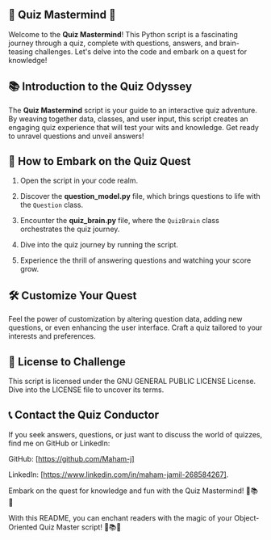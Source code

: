 ## 🧠 Quiz Mastermind  🧠

Welcome to the **Quiz Mastermind**! This Python script is a fascinating journey through a quiz, complete with questions, answers, and brain-teasing challenges. Let's delve into the code and embark on a quest for knowledge!

## 📚 Introduction to the Quiz Odyssey

The **Quiz Mastermind** script is your guide to an interactive quiz adventure. By weaving together data, classes, and user input, this script creates an engaging quiz experience that will test your wits and knowledge. Get ready to unravel questions and unveil answers!

## 🚀 How to Embark on the Quiz Quest

1. Open the script in your code realm.

2. Discover the **question_model.py** file, which brings questions to life with the `Question` class.

3. Encounter the **quiz_brain.py** file, where the `QuizBrain` class orchestrates the quiz journey.

4. Dive into the quiz journey by running the script.

5. Experience the thrill of answering questions and watching your score grow.

## 🛠️ Customize Your Quest

Feel the power of customization by altering question data, adding new questions, or even enhancing the user interface. Craft a quiz tailored to your interests and preferences.


## 📜 License to Challenge

This script is licensed under the GNU GENERAL PUBLIC LICENSE License. Dive into the LICENSE file to uncover its terms.

## 📞 Contact the Quiz Conductor

If you seek answers, questions, or just want to discuss the world of quizzes, find me on GitHub or LinkedIn:

GitHub: [https://github.com/Maham-j]

LinkedIn: [https://www.linkedin.com/in/maham-jamil-268584267].

Embark on the quest for knowledge and fun with the Quiz Mastermind! 🧠📚🔮


With this README, you can enchant readers with the magic of your Object-Oriented Quiz Master script! 🌟📚🔮
